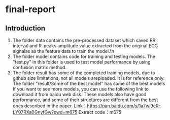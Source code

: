 # final-report
## Introduction
1. The folder data contains the pre-processed dataset which saved RR interval and R-peaks amplitude value extracted from the original ECG signalas as the feature data to train the model.\n
2. The folder model contains code for training and testing models.
   The "test.py" in this folder is used to test model performance by using confusion matrix method.
3. The folder result has some of the completed training models, due to github size limitations, not all models areploaded. It is for reference only.
   The folder "result/Some of the best model" has some of the best models
   If you want to see more models, you can use the following link to download it from baidu web disk. 
   These models also have good performance, and some of their structures are different from the best ones described in the paper.
   Link：https://pan.baidu.com/s/1a7wi9eR-LY07RXa0GnyfGw?pwd=m675 
   Extract code：m675 

